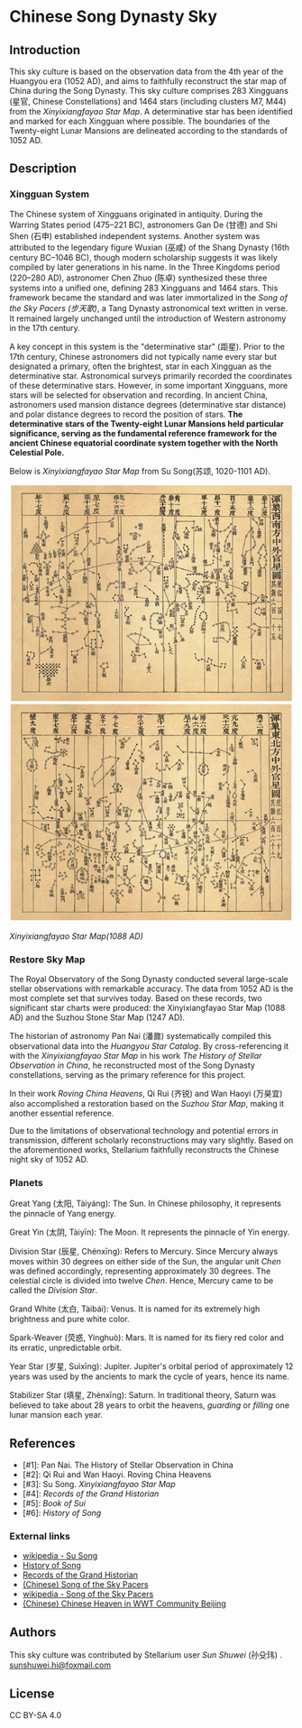 # Chinese Song Dynasty Sky

## Introduction

This sky culture is based on the observation data from the 4th year of the Huangyou era (1052 AD), and aims to faithfully reconstruct the star map of China during the Song Dynasty. This sky culture comprises 283 Xingguans (星官, Chinese Constellations) and 1464 stars (including clusters M7, M44) from the *Xinyixiangfayao Star Map*. A determinative star has been identified and marked for each Xingguan where possible. The boundaries of the Twenty-eight Lunar Mansions are delineated according to the standards of 1052 AD.

## Description

###  Xingguan System

The Chinese system of Xingguans originated in antiquity. During the Warring States period (475–221 BC), astronomers Gan De (甘德) and Shi Shen (石申) established independent systems. Another system was attributed to the legendary figure Wuxian (巫咸) of the Shang Dynasty  (16th century BC–1046 BC), though modern scholarship suggests it was likely compiled by later generations in his name. In the Three Kingdoms period (220–280 AD), astronomer Chen Zhuo (陈卓) synthesized these three systems into a unified one, defining 283 Xingguans and 1464 stars. This framework became the standard and was later immortalized in the *Song of the Sky Pacers (步天歌)*, a Tang Dynasty astronomical text written in verse. It remained largely unchanged until the introduction of Western astronomy in the 17th century.

A key concept in this system is the "determinative star" (距星). Prior to the 17th century,  Chinese astronomers did not typically name every star but designated a primary, often the brightest, star in each Xingguan as the determinative star. Astronomical surveys primarily recorded the coordinates of these determinative stars. However, in some important Xingguans, more stars will be selected for observation and recording. In ancient China, astronomers used mansion distance degrees (determinative star distance) and polar distance degrees to record the position of stars. **The determinative stars of the Twenty-eight Lunar Mansions held particular significance, serving as the fundamental reference framework for the ancient Chinese equatorial coordinate system together with the North Celestial Pole.**

Below is *Xinyixiangfayao Star Map* from Su Song(苏颂, 1020-1101 AD).

![](illustrations/xyxfy.png)

*Xinyixiangfayao Star Map(1088 AD)*

### Restore Sky Map

The Royal Observatory of the Song Dynasty conducted several large-scale stellar observations with remarkable accuracy. The data from 1052 AD is the most complete set that survives today. Based on these records, two significant star charts were produced: the Xinyixiangfayao Star Map (1088 AD) and the Suzhou Stone Star Map (1247 AD).

The historian of astronomy Pan Nai (潘鼐) systematically compiled this observational data into the *Huangyou Star Catalog*. By cross-referencing it with the *Xinyixiangfayao Star Map* in his work *The History of Stellar Observation in China*, he reconstructed most of the Song Dynasty constellations, serving as the primary reference for this project.

In their work *Roving China Heavens*, Qi Rui (齐锐) and Wan Haoyi (万昊宜) also accomplished a restoration based on the *Suzhou Star Map*, making it another essential reference.

Due to the limitations of observational technology and potential errors in transmission, different scholarly reconstructions may vary slightly. Based on the aforementioned works, Stellarium faithfully reconstructs the Chinese night sky of 1052 AD.

### Planets

Great Yang (太阳, Tàiyáng): The Sun. In Chinese philosophy, it represents the pinnacle of Yang energy.

Great Yin (太阴, Tàiyīn): The Moon. It represents the pinnacle of Yin energy.

Division Star (辰星, Chénxīng): Refers to Mercury. Since Mercury always moves within 30 degrees on either side of the Sun, the angular unit *Chen* was defined accordingly, representing approximately 30 degrees. The celestial circle is divided into twelve *Chen*. Hence, Mercury came to be called the *Division Star*.

Grand White (太白, Tàibái): Venus. It is named for its extremely high brightness and pure white color.

Spark-Weaver (荧惑, Yínghuò): Mars. It is named for its fiery red color and its erratic, unpredictable orbit.

Year Star (岁星, Suìxīng): Jupiter. Jupiter's orbital period of approximately 12 years was used by the ancients to mark the cycle of years, hence its name.

Stabilizer Star (填星, Zhènxīng): Saturn. In traditional theory, Saturn was believed to take about 28 years to orbit the heavens, *guarding* or *filling* one lunar mansion each year.

## References

 - [#1]: Pan Nai. The History of Stellar Observation in China
 - [#2]: Qi Rui and Wan Haoyi. Roving China Heavens
 - [#3]: Su Song. *Xinyixiangfayao Star Map*
 - [#4]: *Records of the Grand Historian*
 - [#5]: *Book of Sui*
 - [#6]: *History of Song*

### External links

 - [wikipedia - Su Song](https://en.wikipedia.org/wiki/Su_Song)
 - [History of Song](http://chinesenotes.com/songshi.html)
 - [Records of the Grand Historian](http://chinesenotes.com/shiji.html)
 - [(Chinese) Song of the Sky Pacers](https://www.lcsd.gov.hk/CE/Museum/Space/archive/Research/Literature/c_research_literature_9.htm)
 - [wikipedia - Song of the Sky Pacers](https://en.wikipedia.org/wiki/Song_of_the_Sky_Pacers)
 - [(Chinese) Chinese Heaven in WWT Community Beijing](http://wwt.china-vo.org/why/chineseheaven.htm)

## Authors

This sky culture was contributed by Stellarium user *Sun Shuwei* (孙殳玮) . [sunshuwei.hi@foxmail.com](mailto:sunshuwei.hi@foxmail.com)

## License

CC BY-SA 4.0
